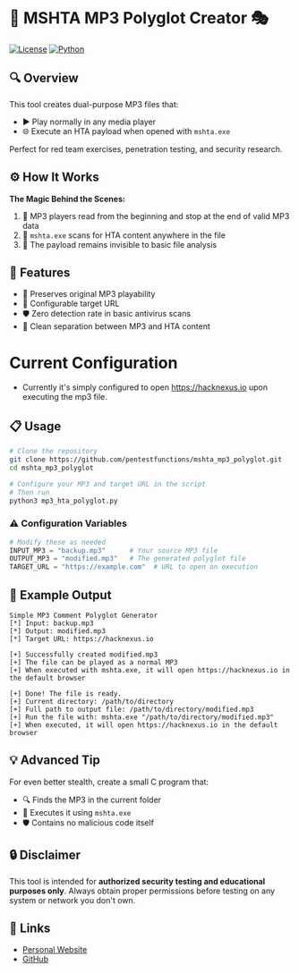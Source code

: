 # 🎵 MSHTA MP3 Polyglot Creator 🎭

[![License](https://img.shields.io/badge/License-MIT-blue.svg)](LICENSE)
[![Python](https://img.shields.io/badge/Python-3.x-blue.svg)](https://www.python.org/)

## 🔍 Overview

This tool creates dual-purpose MP3 files that:
- ▶️ Play normally in any media player
- 🌐 Execute an HTA payload when opened with `mshta.exe`

Perfect for red team exercises, penetration testing, and security research.

## ⚙️ How It Works

**The Magic Behind the Scenes:**
1. 🎵 MP3 players read from the beginning and stop at the end of valid MP3 data
2. 🔄 `mshta.exe` scans for HTA content anywhere in the file
3. 🥷 The payload remains invisible to basic file analysis

## 🚀 Features

- 💯 Preserves original MP3 playability
- 🔗 Configurable target URL
- 🛡️ Zero detection rate in basic antivirus scans
- 🧩 Clean separation between MP3 and HTA content

# Current Configuration
- Currently it's simply configured to open https://hacknexus.io upon executing the mp3 file. 

## 📋 Usage

```bash
# Clone the repository
git clone https://github.com/pentestfunctions/mshta_mp3_polyglot.git
cd mshta_mp3_polyglot

# Configure your MP3 and target URL in the script
# Then run
python3 mp3_hta_polyglot.py
```

### ⚠️ Configuration Variables

```python
# Modify these as needed
INPUT_MP3 = "backup.mp3"      # Your source MP3 file
OUTPUT_MP3 = "modified.mp3"   # The generated polyglot file
TARGET_URL = "https://example.com"  # URL to open on execution
```

## 🔮 Example Output

```
Simple MP3 Comment Polyglot Generator
[*] Input: backup.mp3
[*] Output: modified.mp3
[*] Target URL: https://hacknexus.io

[+] Successfully created modified.mp3
[+] The file can be played as a normal MP3
[+] When executed with mshta.exe, it will open https://hacknexus.io in the default browser

[+] Done! The file is ready.
[+] Current directory: /path/to/directory
[+] Full path to output file: /path/to/directory/modified.mp3
[+] Run the file with: mshta.exe "/path/to/directory/modified.mp3"
[+] When executed, it will open https://hacknexus.io in the default browser
```

## 💡 Advanced Tip

For even better stealth, create a small C program that:
- 🔍 Finds the MP3 in the current folder
- 🚀 Executes it using `mshta.exe`
- 🛡️ Contains no malicious code itself

## 🔒 Disclaimer

This tool is intended for **authorized security testing and educational purposes only**. Always obtain proper permissions before testing on any system or network you don't own.

## 🔗 Links

- [Personal Website](https://hacknexus.io)
- [GitHub](https://github.com/pentestfunctions)
